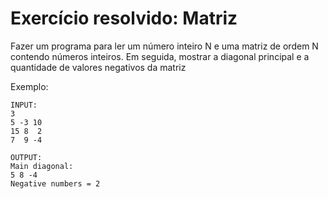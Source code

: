 # Exercício resolvido: Matriz
Fazer um programa para ler um número inteiro N e uma matriz de ordem N contendo números inteiros. Em seguida, mostrar a diagonal principal e a quantidade de valores negativos da matriz

Exemplo:
```
INPUT:
3
5 -3 10 
15 8  2
7  9 -4

OUTPUT:
Main diagonal:
5 8 -4
Negative numbers = 2
```